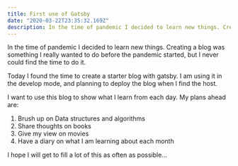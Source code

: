 ```yaml
---
title: First use of Gatsby
date: "2020-03-22T23:35:32.169Z"
description: In the time of pandemic I decided to learn new things. Creating a blog was something I really wanted to do before the pandemic started, but I never could find the time to do it.
---
```


In the time of pandemic I decided to learn new things. Creating a blog was something I really wanted to do before the pandemic started, but I never could find the time to do it.

Today I found the time to create a starter blog with gatsby. I am using it in the develop mode, and planning to deploy the blog when I find the host.

I want to use this blog to show what I learn from each day. My plans ahead are:

1. Brush up on Data structures and algorithms
2. Share thoughts on books
3. Give my view on movies
4. Have a diary on what I am learning about each month


I hope I will get to fill a lot of this as often as possible...

